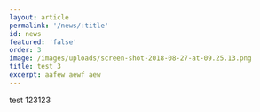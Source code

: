 ```yaml
---
layout: article
permalink: '/news/:title'
id: news
featured: 'false'
order: 3
image: /images/uploads/screen-shot-2018-08-27-at-09.25.13.png
title: test 3
excerpt: aafew aewf aew
---
```

test 123123

